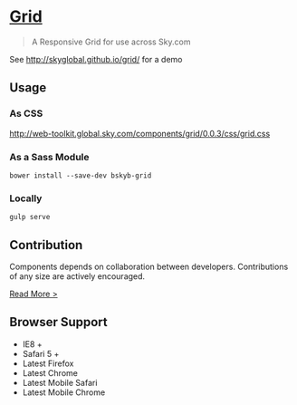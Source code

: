 [Grid](http://skyglobal.github.io/grid/) 
========================

> A Responsive Grid for use across Sky.com

See http://skyglobal.github.io/grid/ for a demo

## Usage

### As CSS

http://web-toolkit.global.sky.com/components/grid/0.0.3/css/grid.css

### As a Sass Module

`bower install --save-dev bskyb-grid`

### Locally

`gulp serve`

## Contribution

Components depends on collaboration between developers. Contributions of any size are actively encouraged.

[Read More >](CONTRIBUTING.md)

## Browser Support

 * IE8 +
 * Safari 5 +
 * Latest Firefox
 * Latest Chrome
 * Latest Mobile Safari
 * Latest Mobile Chrome
